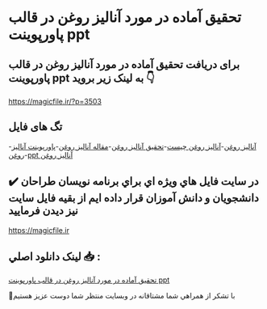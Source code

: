 # تحقیق آماده در مورد آنالیز روغن در قالب پاورپوینت ppt

## برای دریافت تحقیق آماده در مورد آنالیز روغن در قالب پاورپوینت ppt به لینک زیر بروید 👇

https://magicfile.ir/?p=3503

## تگ های فایل

-[آنالیز روغن](https://magicfile.ir/product/%d8%aa%d8%ad%d9%82%db%8c%d9%82-%d8%a2%d9%86%d8%a7%d9%84%db%8c%d8%b2-%d8%b1%d9%88%d8%ba%d9%86-%d8%af%d8%b1-%d9%82%d8%a7%d9%84%d8%a8-%d9%be%d8%a7%d9%88%d8%b1%d9%be%d9%88%db%8c%d9%86%d8%aa-ppt/)-[آنالیز روغن چیست](https://magicfile.ir/product/%d8%aa%d8%ad%d9%82%db%8c%d9%82-%d8%a2%d9%86%d8%a7%d9%84%db%8c%d8%b2-%d8%b1%d9%88%d8%ba%d9%86-%d8%af%d8%b1-%d9%82%d8%a7%d9%84%d8%a8-%d9%be%d8%a7%d9%88%d8%b1%d9%be%d9%88%db%8c%d9%86%d8%aa-ppt/)-[تحقیق آنالیز روغن](https://magicfile.ir/product/%d8%aa%d8%ad%d9%82%db%8c%d9%82-%d8%a2%d9%86%d8%a7%d9%84%db%8c%d8%b2-%d8%b1%d9%88%d8%ba%d9%86-%d8%af%d8%b1-%d9%82%d8%a7%d9%84%d8%a8-%d9%be%d8%a7%d9%88%d8%b1%d9%be%d9%88%db%8c%d9%86%d8%aa-ppt/)-[مقاله آنالیز روغن](https://magicfile.ir/product/%d8%aa%d8%ad%d9%82%db%8c%d9%82-%d8%a2%d9%86%d8%a7%d9%84%db%8c%d8%b2-%d8%b1%d9%88%d8%ba%d9%86-%d8%af%d8%b1-%d9%82%d8%a7%d9%84%d8%a8-%d9%be%d8%a7%d9%88%d8%b1%d9%be%d9%88%db%8c%d9%86%d8%aa-ppt/)-[پاورپوینت آنالیز روغن](https://magicfile.ir/product/%d8%aa%d8%ad%d9%82%db%8c%d9%82-%d8%a2%d9%86%d8%a7%d9%84%db%8c%d8%b2-%d8%b1%d9%88%d8%ba%d9%86-%d8%af%d8%b1-%d9%82%d8%a7%d9%84%d8%a8-%d9%be%d8%a7%d9%88%d8%b1%d9%be%d9%88%db%8c%d9%86%d8%aa-ppt/)-[ppt آنالیز روغن](https://magicfile.ir/product/%d8%aa%d8%ad%d9%82%db%8c%d9%82-%d8%a2%d9%86%d8%a7%d9%84%db%8c%d8%b2-%d8%b1%d9%88%d8%ba%d9%86-%d8%af%d8%b1-%d9%82%d8%a7%d9%84%d8%a8-%d9%be%d8%a7%d9%88%d8%b1%d9%be%d9%88%db%8c%d9%86%d8%aa-ppt/)

## ✔️ در سايت فايل هاي ويژه اي براي برنامه نويسان طراحان دانشجويان و دانش آموزان قرار داده ايم از بقيه فايل سايت نيز ديدن فرماييد

https://magicfile.ir


## لينک دانلود اصلي 📥 :

[تحقیق آماده در مورد آنالیز روغن در قالب پاورپوینت ppt](https://magicfile.ir/product/%d8%aa%d8%ad%d9%82%db%8c%d9%82-%d8%a2%d9%86%d8%a7%d9%84%db%8c%d8%b2-%d8%b1%d9%88%d8%ba%d9%86-%d8%af%d8%b1-%d9%82%d8%a7%d9%84%d8%a8-%d9%be%d8%a7%d9%88%d8%b1%d9%be%d9%88%db%8c%d9%86%d8%aa-ppt/) 


🙏با تشکر از همراهي شما مشتاقانه در وبسایت منتظر شما دوست عزیز هستیم

